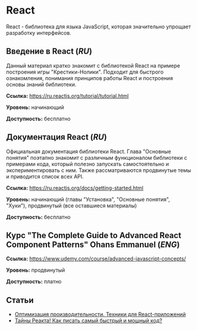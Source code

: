 # React
React - библиотека для языка JavaScript, которая значительно упрощает разработку интерфейсов.

## Введение в React (*RU*)

Данный материал кратко знакомит с библиотекой React на примере построения игры "Крестики-Нолики". Подходит для быстрого ознакомления, понимания принципов работы React и построения основы знаний библиотеки.

**Ссылка:** https://ru.reactjs.org/tutorial/tutorial.html

**Уровень:** начинающий

**Доступность:** бесплатно

## Документация React (*RU*)

Официальная документация библиотеки React. Глава "Основные понятия" поэтапно знакомит с различным функционалом библиотеки с примерами кода, который полезно запускать самостоятельно и экспериментировать с ним. Также рассматриваются продвинутые темы и приводится список всех API.

**Ссылка:** https://ru.reactjs.org/docs/getting-started.html

**Уровень:** начинающий (главы "Установка", "Основные понятия", "Хуки"), продвинутый (все оставшиеся материалы)

**Доступность:** бесплатно

## Курс "The Complete Guide to Advanced React Component Patterns" Ohans Emmanuel (*ENG*)

**Ссылка:** https://www.udemy.com/course/advanced-javascript-concepts/

**Уровень:** продвинутый

**Доступность:** платно

## Статьи

- [Оптимизация производительности. Техники для React-приложений](https://youtu.be/1NVjJBrG4gQ)
- [Тайны Реакта! Как писать самый быстрый и мощный код?](https://youtu.be/NDGINHbYquw)